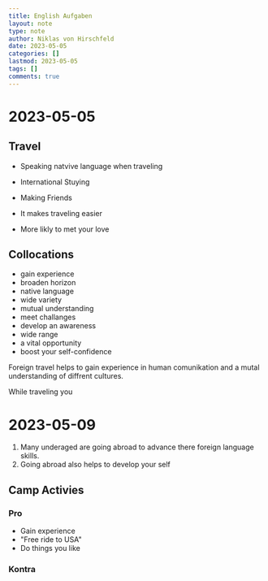 ```yaml
---
title: English Aufgaben
layout: note
type: note
author: Niklas von Hirschfeld
date: 2023-05-05
categories: []
lastmod: 2023-05-05
tags: []
comments: true
---
```


# 2023-05-05

## Travel

- Speaking natvive language when traveling
- International Stuying
- Making Friends
- It makes traveling easier

- More likly to met your love

## Collocations

- gain experience
- broaden horizon
- native language
- wide variety
- mutual understanding
- meet challanges
- develop an awareness
- wide range
- a vital opportunity
- boost your self-confidence

Foreign travel helps to gain experience in human comunikation
and a mutal understanding of diffrent cultures.

While traveling you 

# 2023-05-09

1. Many underaged are going abroad to advance there foreign language skills.
2. Going abroad also helps to develop your self

## Camp Activies

### Pro

- Gain experience
- "Free ride to USA"
- Do things you like

### Kontra
